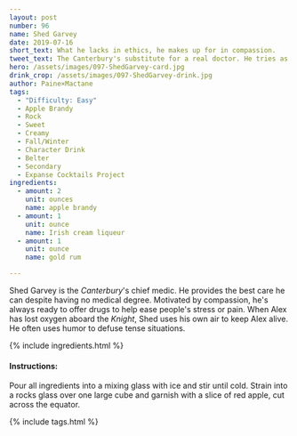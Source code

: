 ```yaml
---
layout: post
number: 96
name: Shed Garvey
date: 2019-07-16
short_text: What he lacks in ethics, he makes up for in compassion.
tweet_text: The Canterbury's substitute for a real doctor. He tries as hard as he can to give his crewmates decent medical care.
hero: /assets/images/097-ShedGarvey-card.jpg
drink_crop: /assets/images/097-ShedGarvey-drink.jpg
author: Paine×Mactane
tags:
  - "Difficulty: Easy"
  - Apple Brandy
  - Rock
  - Sweet
  - Creamy
  - Fall/Winter
  - Character Drink
  - Belter
  - Secondary
  - Expanse Cocktails Project
ingredients:
  - amount: 2
    unit: ounces
    name: apple brandy
  - amount: 1
    unit: ounce
    name: Irish cream liqueur
  - amount: 1
    unit: ounce
    name: gold rum

---
```


Shed Garvey is the _Canterbury_'s chief medic. He provides the best care he can despite having no medical degree. Motivated by compassion, he's always ready to offer drugs to help ease people's stress or pain. When Alex has lost oxygen aboard the _Knight_, Shed uses his own air to keep Alex alive. He often uses humor to defuse tense situations.

<!-- For this drink, we used a clear, fresh-tasting apple brandy from Gardiner Liquid Mercantile, a distillery Iro has visited. It has an especially clean apple flavor compared to most Calvados or applejack we've tried, and went well with the fresh cream taste of Bailey's. We sometimes make our own Irish Cream, which would be especially comforting and delicious here, but didn't have any on hand for this recipe and it turned out fine anyway. -->


{% include ingredients.html %}

#### Instructions:

Pour all ingredients into a mixing glass with ice and stir until cold. Strain into a rocks glass over one large cube and garnish with a slice of red apple, cut across the equator.

{% include tags.html %}
